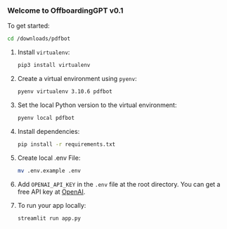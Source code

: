 
<h3>Welcome to OffboardingGPT v0.1</h3>

To get started:

```sh
cd /downloads/pdfbot
```

1. Install `virtualenv`:
    ```sh
    pip3 install virtualenv
    ```

2. Create a virtual environment using `pyenv`:
    ```sh
    pyenv virtualenv 3.10.6 pdfbot
    ```

3. Set the local Python version to the virtual environment:
    ```sh
    pyenv local pdfbot
    ```

4. Install dependencies:
    ```sh
    pip install -r requirements.txt
    ```

5. Create local .env File:
    ```sh
    mv .env.example .env
    ```

6. Add `OPENAI_API_KEY` in the `.env` file at the root directory. You can get a free API key at [OpenAI](https://platform.openai.com).

7. To run your app locally:
    ```sh
    streamlit run app.py
    ```
